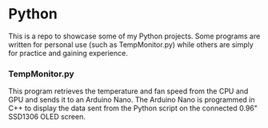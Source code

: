 # Python

This is a repo to showcase some of my Python projects. Some programs are written for personal use (such as TempMonitor.py) while others are simply for practice and gaining experience.

### TempMonitor.py

This program retrieves the temperature and fan speed from the CPU and GPU and sends it to an Arduino Nano. The Arduino Nano is programmed in C++ to display the data sent from the Python script on the connected 0.96" SSD1306 OLED screen.

